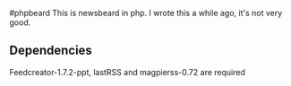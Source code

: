 #phpbeard
This is newsbeard in php. I wrote this a while ago, it's not very good.

## Dependencies
Feedcreator-1.7.2-ppt, lastRSS and magpierss-0.72 are required
